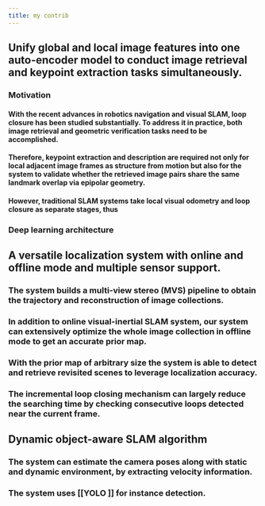 ```yaml
---
title: my contrib
---
```


## Unify global and local image features into one auto-encoder model to conduct image retrieval and keypoint extraction tasks simultaneously.
### Motivation
#### With the recent advances in robotics navigation and visual SLAM, loop closure has been studied substantially. To address it in practice, both image retrieval and geometric verification tasks need to be accomplished.
#### Therefore, keypoint extraction and description are required not only for local adjacent image frames as structure from motion but also for the system to validate whether the retrieved image pairs share the same landmark overlap via epipolar geometry.
#### However, traditional SLAM systems take local visual odometry and loop closure as separate stages, thus
### Deep learning architecture
## A versatile localization system with online and offline mode and multiple sensor support.
### The system builds a multi-view stereo (MVS) pipeline to obtain the trajectory and reconstruction of image collections.
### In addition to online visual-inertial SLAM system, our system can extensively optimize the whole image collection in offline mode to get an accurate prior map.
### With the prior map of arbitrary size the system is able to detect and retrieve revisited scenes to leverage localization accuracy.
### The incremental loop closing mechanism can largely reduce the searching time by checking consecutive loops detected near the current frame.
## Dynamic object-aware SLAM algorithm
### The system can estimate the camera poses along with static and dynamic environment, by extracting velocity information.
### The system uses [[YOLO ]] for instance detection.
